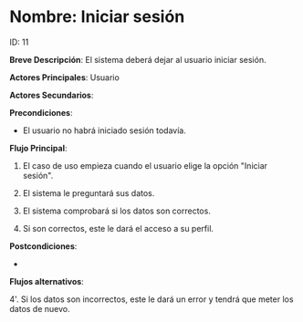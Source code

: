 # Nombre: Iniciar sesión

ID: 11

**Breve Descripción**: El sistema deberá dejar al usuario iniciar sesión.

**Actores Principales**: Usuario

**Actores Secundarios**: 

**Precondiciones**:

   * El usuario no habrá iniciado sesión todavía.

**Flujo Principal**:

   1. El caso de uso empieza cuando el usuario elige la opción "Iniciar sesión".

   2. El sistema le preguntará sus datos.

   3. El sistema comprobará si los datos son correctos.

   4. Si son correctos, este le dará el acceso a su perfil.

**Postcondiciones**:

   * 

**Flujos alternativos**:

   4'. Si los datos son incorrectos, este le dará un error y tendrá que meter los datos de nuevo.
